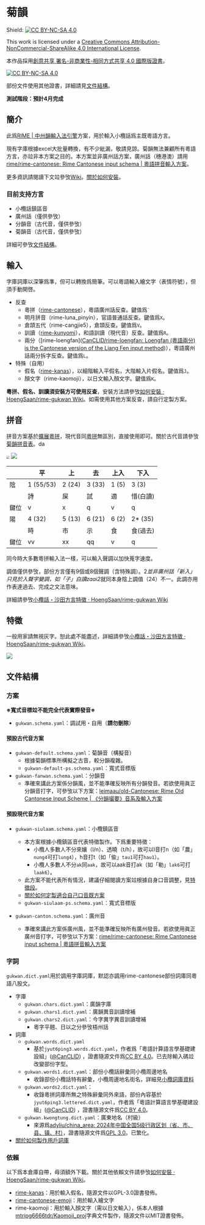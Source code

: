 # 菊韻

Shield: [![CC BY-NC-SA 4.0][cc-by-nc-sa-shield]][cc-by-nc-sa]

This work is licensed under a
[Creative Commons Attribution-NonCommercial-ShareAlike 4.0 International License][cc-by-nc-sa].

本作品採用[創意共享 署名-非商業性-相同方式共享 4.0 國際版證書](cc-by-nc-sa)。

[![CC BY-NC-SA 4.0][cc-by-nc-sa-image]][cc-by-nc-sa]

[cc-by-nc-sa]: http://creativecommons.org/licenses/by-nc-sa/4.0/
[cc-by-nc-sa-image]: https://licensebuttons.net/l/by-nc-sa/4.0/88x31.png
[cc-by-nc-sa-shield]: https://img.shields.io/badge/License-CC%20BY--NC--SA%204.0-lightgrey.svg

部份文件使用其他證書，詳細請見[文件結構](#文件結構)。

**測試階段：預計4月完成**

## 簡介

此爲[RIME | 中州韻輸入法引擎](https://rime.im/)方案，用於輸入小欖話爲主既粵語方言。

現有字庫根據excel大批量轉換，有不少紕漏，敬請見諒。菊韻無法兼顧所有粵語方言，亦竝非本方案之目的。本方案並非廣州話方案，廣州話（穗港澳）請用[rime/rime-cantonese: Rime Cantonese input schema | 粵語拼音輸入方案](https://github.com/rime/rime-cantonese)。

更多資訊請閱讀下文竝參攷[Wiki](https://github.com/HoengSaan/rime-gukwan/wiki)。[關於如何安裝](https://github.com/HoengSaan/rime-gukwan/wiki/%E5%A6%82%E4%BD%95%E5%AE%89%E8%A3%9D)。

### 目前支持方言

- 小欖話鎮區音
- 廣州話（僅供參攷）
- 分韻音（古代音，僅供參攷）
- 菊韻音（古代音，僅供參攷）

詳細可參攷[文件結構](#文件結構)。

## 輸入

字庫詞庫以深筆爲準，但可以轉換爲簡筆。可以粵語輸入繪文字（表情符號），但須手動開啓。

- 反查
  - 粵拼（[rime-cantonese](https://github.com/rime/rime-cantonese)），粵語廣州話反查。鍵值爲<code>`</code>
  - 明月拼音（rime-luna_pinyin），官語普通話反查。鍵值爲`X`。
  - 倉頡五代（rime-cangjie5），倉頡反查。鍵值爲`V`。
  - 訓讀（[rime-kunyomi](https://github.com/sgalal/rime-kunyomi)），和語訓讀（現代音）反查。鍵值爲`R`。
  - 兩分（[rime-loengfan]([CanCLID/rime-loengfan: Loengfan (粵語兩分) is the Cantonese version of the Liang Fen input method](https://github.com/CanCLID/rime-loengfan))），粵語廣州話兩分拆字反查。鍵值爲`L`。
- 特殊（自用）
  - 假名（[rime-kanas](https://github.com/HoengSaan/rime-kanas)），以細階輸入平假名，大階輸入片假名。鍵值爲`J`。
  - 顏文字（rime-kaomoji），以日文輸入顏文字。鍵值爲`K`。

**粵拼、假名、訓讀須安裝方可使用反查**，安裝方法請參攷[如何安裝 · HoengSaan/rime-gukwan Wiki](https://github.com/HoengSaan/rime-gukwan/wiki/如何安裝)。如需使用其他方案反查，請自行定製方案。


## 拼音

拼音方案基於[擴展粵拼](https://jyutjam.org/j++/)，現代音同[粵拼](https://jyutping.org/)無區別，直接使用即可。關於古代音請參攷[菊韻拼音表](https://github.com/HoengSaan/rime-gukwan/wiki/%E8%8F%8A%E9%9F%BB%E6%8B%BC%E9%9F%B3%E8%A1%A8)。da

<img src="pic\gamjam1.png" style="zoom:50%;" />

<img src="pic\gamjam2.png"/>

|      | 平        | 上     | 去     | 上入  | 下入     |
| ---- | --------- | ------ | ------ | ----- | -------- |
| 陰   | 1 (55/53) | 2 (24) | 3 (33) | 1 (5) | 3 (3)    |
|      | 詩        | 屎     | 試     | 適    | 惜(白讀) |
| 鍵位 | v         | x      | q      | v     | q        |
| 陽   | 4 (32)    | 5 (13) | 6 (21) | 6 (2) | 2* (35)  |
|      | 時        | 市     | 示     | 食    | 食(過去) |
| 鍵位 | vv        | xx     | qq     | v     | q        |

同今時大多數粵拼輸入法一樣，可以輸入聲調以加快蒐字速度。

調值僅供參攷，部份方言僅有9個或8個聲調（含特殊調）。2*並非廣州話「新入」只見於入聲字變調，如「子」白讀zaai2*就同本身陰上調值（24）不一。此調亦用作表達過去、完成之文法意味。

詳細請參攷[小欖話・沙田方言特徵 · HoengSaan/rime-gukwan Wiki](https://github.com/HoengSaan/rime-gukwan/wiki/小欖話・沙田方言特徵)


## 特徵

一般用家請無視灰字。恕此處不能盡述，詳細請參攷[小欖話・沙田方言特徵 · HoengSaan/rime-gukwan Wiki](https://github.com/HoengSaan/rime-gukwan/wiki/小欖話・沙田方言特徵)。

<img src="pic\dakzhing.png"/>

## 文件結構

### 方案

**※寬式音標竝不能完全代表實際發音※**

- `gukwan.schema.yaml`：調試用・自用（**請勿刪除**）

#### 預設古代音方案

- `gukwan-default.schema.yaml`：菊韻音（構擬音）
  - 根據菊韻標準所構擬之古音，較分韻複雜。
  - `gukwan-default-ps.schema.yaml`：寬式音標版
- `gukwan-fanwan.schema.yaml`：分韻音
  - 準確來講此方案係分韻風，並不能準確反映所有分韻發音。若欲使用眞正分韻音打字，可參攷以下方案：[leimaau/old-Cantonese: Rime Old Cantonese Input Scheme | 《分韻撮要》音系及輸入方案](https://github.com/leimaau/old-Cantonese)

#### 預設現代音方案

- `gukwan-siulaam.schema.yaml`：小欖鎮區音
  - 本方案根據小欖鎮區音代表特徵製作。下爲重要特徵：
    - 小欖人多數人不分來孃（l/n）、透曉（t/h），故可以l音打n（如「農」`nung4`可打`lung4`），h音打t（如「偸」`tau1`可打`hau1`）。
    - 小欖人多數人不分`ak`同`aak`，故可以aak音打ak（如「勒」`lak6`可打`laak6`）。
  - 此方案不能代表所有情況，建議仔細閱讀方案竝根據自身口音調整，見[特徵段](https://github.com/HoengSaan/rime-gukwan#特徵)。
  - [關於如何定製適合自己口音既方案](https://github.com/HoengSaan/rime-gukwan/wiki/如何定製)
  - `gukwan-siulaam-ps.schema.yaml`：寬式音標版

- `gukwan-canton.schema.yaml`：廣州音
  - 準確來講此方案係廣州風，並不能準確反映所有廣州發音。若欲使用眞正廣州音打字，可參攷以下方案：[rime/rime-cantonese: Rime Cantonese input schema | 粵語拼音輸入方案](https://github.com/rime/rime-cantonese)

### 字詞

`gukwan.dict.yaml`用於調用字庫詞庫，默認亦調用rime-cantonese部份詞庫同粵語八股文。

- 字庫
  - `gukwan.chars.dict.yaml`：廣韻字庫
  - `gukwan.chars1.dict.yaml`：廣韻異音訓讀增補
  - `gukwan.chars2.dict.yaml`：今字異字異音訓讀增補
    - 粵字平翹、日以之分參攷梧州話
- 詞庫
  - `gukwan.words.dict.yaml`
    - 基於`jyut6ping3.words.dict.yaml`，作者爲「粵語計算語言學基礎建設組」([@CanCLID](https://github.com/CanCLID)) ，證書隨源文件爲[CC BY 4.0](https://creativecommons.org/licenses/by/4.0/)。已去除輸入碼竝改變部份字型。
  - `gukwan.words1.dict.yaml`：部份小欖話辭彙同小欖周邊地名
    - 收錄部份小欖話特有辭彙，小欖周邊地名街名，詳細見[小欖詞庫資料](https://github.com/HoengSaan/rime-gukwan/wiki/小欖詞庫資料)
  - `gukwan.words2.dict.yaml`：
    - 收錄粵拼詞庫所無之特殊辭彙同外來語，部份內容基於`jyut6ping3.lettered.dict.yaml`，作者爲「粵語計算語言學基礎建設組」([@CanCLID](https://github.com/CanCLID)) ，證書隨源文件爲[CC BY 4.0](https://creativecommons.org/licenses/by/4.0/)。
  - `gukwan.kwongtung.dict.yaml`：廣東地名（村級）
    - 來源爲[adyliu/china_area: 2024年中国全国5级行政区划（省、市、县、镇、村）](https://github.com/adyliu/china_area)，證書隨源文件爲[GPL 3.0](https://github.com/HoengSaan/rime-gukwan/blob/main/LICENSE-GPL)。已繁化。
- [關於如何製作用戶詞庫](https://github.com/rime/home/wiki/UserGuide#%E7%94%A8%E6%88%B6%E8%A9%9E%E5%85%B8%E7%AE%A1%E7%90%86)

### 依賴

以下爲本倉庫自帶，毋須額外下載。關於其他依賴文件請參攷[如何安裝 · HoengSaan/rime-gukwan Wiki](https://github.com/HoengSaan/rime-gukwan/wiki/如何安裝)。

- [rime-kanas](https://github.com/HoengSaan/rime-kanas)：用於輸入假名，隨源文件以GPL-3.0證書發佈。
- [rime-cantonese-emoji](https://github.com/rime/rime-emoji-cantonese)：用於輸入繪文字
- rime-kaomoji：用於輸入顏文字（需以日文輸入），係本人根據[mtripg6666tdr/Kaomoji_proj](https://github.com/mtripg6666tdr/Kaomoji_proj)字典文件製作，隨源文件以MIT證書發佈。